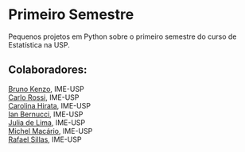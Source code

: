 # Primeiro Semestre
Pequenos projetos em Python sobre o primeiro semestre do curso de Estatística na USP.

## Colaboradores:
[Bruno Kenzo](https://github.com/KenzoBH), IME-USP  
[Carlo Rossi](https://github.com/CarloRossi18), IME-USP  
[Carolina Hirata](https://github.com/carolhirata), IME-USP  
[Ian Bernucci](https://github.com/ianbernucci), IME-USP  
[Julia de Lima](https://github.com/julia-limaa), IME-USP  
[Michel Macário](https://github.com/MichelExcel), IME-USP  
[Rafael Sillas](https://github.com/rafasillas), IME-USP
